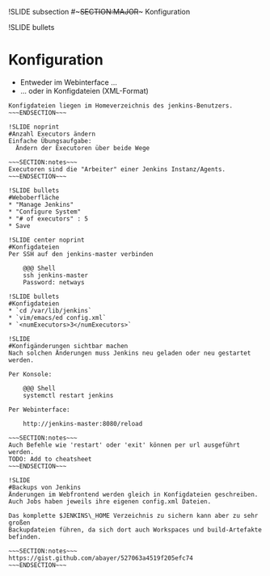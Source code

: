!SLIDE subsection
#~~~SECTION:MAJOR~~~ Konfiguration

!SLIDE bullets
# Konfiguration
* Entweder im Webinterface ...
* ... oder in Konfigdateien (XML-Format)

~~~SECTION:notes~~~
Konfigdateien liegen im Homeverzeichnis des jenkins-Benutzers.
~~~ENDSECTION~~~

!SLIDE noprint
#Anzahl Executors ändern
Einfache Übungsaufgabe:  
  Ändern der Executoren über beide Wege

~~~SECTION:notes~~~
Executoren sind die "Arbeiter" einer Jenkins Instanz/Agents.
~~~ENDSECTION~~~

!SLIDE bullets 
#Weboberfläche
* "Manage Jenkins"
* "Configure System"
* "# of executors" : 5
* Save

!SLIDE center noprint
#Konfigdateien
Per SSH auf den jenkins-master verbinden

    @@@ Shell
    ssh jenkins-master
    Password: netways

!SLIDE bullets 
#Konfigdateien
* `cd /var/lib/jenkins`
* `vim/emacs/ed config.xml`
* `<numExecutors>3</numExecutors>`

!SLIDE
#Konfigänderungen sichtbar machen
Nach solchen Änderungen muss Jenkins neu geladen oder neu gestartet werden.

Per Konsole:

    @@@ Shell
    systemctl restart jenkins

Per Webinterface:

    http://jenkins-master:8080/reload  

~~~SECTION:notes~~~
Auch Befehle wie 'restart' oder 'exit' können per url ausgeführt werden.
TODO: Add to cheatsheet
~~~ENDSECTION~~~

!SLIDE
#Backups von Jenkins
Änderungen im Webfrontend werden gleich in Konfigdateien geschreiben.
Auch Jobs haben jeweils ihre eigenen config.xml Dateien.

Das komplette $JENKINS\_HOME Verzeichnis zu sichern kann aber zu sehr großen 
Backupdateien führen, da sich dort auch Workspaces und build-Artefakte befinden.

~~~SECTION:notes~~~
https://gist.github.com/abayer/527063a4519f205efc74
~~~ENDSECTION~~~
